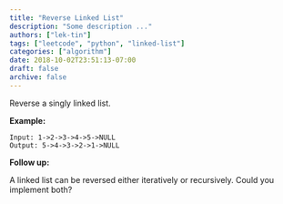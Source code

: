 ```yaml
---
title: "Reverse Linked List"
description: "Some description ..."
authors: ["lek-tin"]
tags: ["leetcode", "python", "linked-list"]
categories: ["algorithm"]
date: 2018-10-02T23:51:13-07:00
draft: false
archive: false
---
```

Reverse a singly linked list.

**Example:**
```
Input: 1->2->3->4->5->NULL
Output: 5->4->3->2->1->NULL
```
**Follow up:**

A linked list can be reversed either iteratively or recursively. Could you implement both?